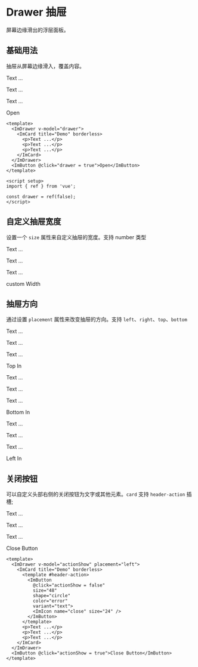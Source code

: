 # Drawer 抽屉

屏幕边缘滑出的浮层面板。

## 基础用法

抽屉从屏幕边缘滑入，覆盖内容。

<script setup>
import { ref } from 'vue';

const drawer = ref(false);
const customW = ref(false);
const topShow = ref(false);
const bottomShow = ref(false);
const leftShow = ref(false);
const actionShow = ref(false);
</script>

<ImDrawer v-model="drawer">
    <ImCard title="Demo" borderless>
      <p>Text ...</p>
      <p>Text ...</p>
      <p>Text ...</p>
    </ImCard>
  </ImDrawer>
  <ImButton @click="drawer = true">Open</ImButton>

```vue
<template>
  <ImDrawer v-model="drawer">
    <ImCard title="Demo" borderless>
      <p>Text ...</p>
      <p>Text ...</p>
      <p>Text ...</p>
    </ImCard>
  </ImDrawer>
  <ImButton @click="drawer = true">Open</ImButton>
</template>

<script setup>
import { ref } from 'vue';

const drawer = ref(false);
</script>
```

## 自定义抽屉宽度

设置一个 `size` 属性来自定义抽屉的宽度。支持 number 类型

<ImDrawer v-model="customW" :size="600">
    <ImCard title="Demo" borderless>
      <p>Text ...</p>
      <p>Text ...</p>
      <p>Text ...</p>
    </ImCard>
  </ImDrawer>
  <ImButton @click="customW = true">custom Width</ImButton>

## 抽屉方向

通过设置 `placement` 属性来改变抽屉的方向。支持 `left`、`right`、`top`、`bottom`

<ImRow gutter="8">
  <ImDrawer v-model="topShow" placement="top">
    <ImCard title="Demo" borderless>
      <p>Text ...</p>
      <p>Text ...</p>
      <p>Text ...</p>
    </ImCard>
  </ImDrawer>
  <ImButton @click="topShow = true">Top In</ImButton>

  <ImDrawer v-model="bottomShow" placement="bottom">
    <ImCard title="Demo" borderless>
      <p>Text ...</p>
      <p>Text ...</p>
      <p>Text ...</p>
    </ImCard>
  </ImDrawer>
  <ImButton @click="bottomShow = true">Bottom In</ImButton>

  <ImDrawer v-model="leftShow" placement="left">
    <ImCard title="Demo" borderless>
      <p>Text ...</p>
      <p>Text ...</p>
      <p>Text ...</p>
    </ImCard>
  </ImDrawer>
  <ImButton @click="leftShow = true">Left In</ImButton>
</ImRow>

## 关闭按钮

可以自定义头部右侧的关闭按钮为文字或其他元素。`card` 支持 `header-action` 插槽;

<ImDrawer v-model="actionShow" placement="left">
    <ImCard title="Demo" borderless>
    <template #header-action>
      <ImButton @click="actionShow = false" size="48" shape="circle" color="error" variant="text">
        <ImIcon name="close" size='24' />
      </ImButton>
    </template>
      <p>Text ...</p>
      <p>Text ...</p>
      <p>Text ...</p>
    </ImCard>
  </ImDrawer>
  <ImButton @click="actionShow = true">Close Button</ImButton>

```vue
<template>
  <ImDrawer v-model="actionShow" placement="left">
    <ImCard title="Demo" borderless>
      <template #header-action>
        <ImButton
          @click="actionShow = false"
          size="48"
          shape="circle"
          color="error"
          variant="text">
          <ImIcon name="close" size="24" />
        </ImButton>
      </template>
      <p>Text ...</p>
      <p>Text ...</p>
      <p>Text ...</p>
    </ImCard>
  </ImDrawer>
  <ImButton @click="actionShow = true">Close Button</ImButton>
</template>
```
